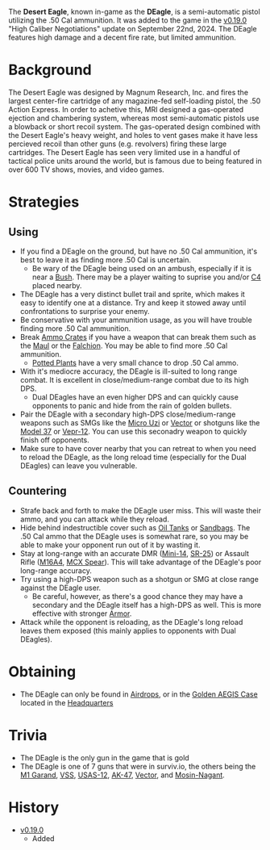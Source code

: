 The **Desert Eagle**, known in-game as the **DEagle**, is a semi-automatic pistol utilizing the .50 Cal ammunition. It was added to the game in the [v0.19.0](https://github.com/HasangerGames/suroi/releases/tag/v0.19.0) "High Caliber Negotiations" update on September 22nd, 2024. The DEagle features high damage and a decent fire rate, but limited ammunition.

# Background
The Desert Eagle was designed by Magnum Research, Inc. and fires the largest center-fire cartridge of any magazine-fed self-loading pistol, the .50 Action Express. In order to achetive this, MRI designed a gas-operated ejection and chambering system, whereas most semi-automatic pistols use a blowback or short recoil system. The gas-operated design combined with the Desert Eagle's heavy weight, and holes to vent gases make it have less percieved recoil than other guns (e.g. revolvers) firing these large cartridges. The Desert Eagle has seen very limited use in a handful of tactical police units around the world, but is famous due to being featured in over 600 TV shows, movies, and video games.

# Strategies
## Using
- If you find a DEagle on the ground, but have no .50 Cal ammunition, it's best to leave it as finding more .50 Cal is uncertain.
  - Be wary of the DEagle being used on an ambush, especially if it is near a [Bush](/obstacles/bush). There may be a player waiting to suprise you and/or [C4](/weapons/throwables/c4) placed nearby.
- The DEagle has a very distinct bullet trail and sprite, which makes it easy to identify one at a distance. Try and keep it stowed away until confrontations to surprise your enemy. 
- Be conservative with your ammunition usage, as you will have trouble finding more .50 Cal ammunition.
- Break [Ammo Crates](/obstacles/ammo_crate) if you have a weapon that can break them such as the [Maul](/weapons/melee/maul) or the [Falchion](/weapons/melee/falchion). You may be able to find more .50 Cal ammunition.
  - [Potted Plants](/obstacles/potted_plant) have a very small chance to drop .50 Cal ammo.
- With it's mediocre accuracy, the DEagle is ill-suited to long range combat. It is excellent in close/medium-range combat due to its high DPS. 
  - Dual DEagles have an even higher DPS and can quickly cause opponents to panic and hide from the rain of golden bullets.
- Pair the DEagle with a secondary high-DPS close/medium-range weapons such as SMGs like the [Micro Uzi](/weapons/guns/micro_uzi) or [Vector](/weapons/guns/vector) or shotguns like the [Model 37](/weapons/guns/model_37) or [Vepr-12](/weapons/guns/vepr12). You can use this seconadry weapon to quickly finish off opponents.
- Make sure to have cover nearby that you can retreat to when you need to reload the DEagle, as the long reload time (especially for the Dual DEagles) can leave you vulnerable.

## Countering
- Strafe back and forth to make the DEagle user miss. This will waste their ammo, and you can attack while they reload.
- Hide behind indestructible cover such as [Oil Tanks](/obstacles/oil_tank) or [Sandbags](/obstacles/sandbags). The .50 Cal ammo that the DEagle uses is somewhat rare, so you may be able to make your opponent run out of it by wasting it.
- Stay at long-range with an accurate DMR ([Mini-14](/weapons/guns/mini14), [SR-25](/weapons/guns/sr25)) or Assault Rifle ([M16A4](/weapons/guns/m16a4), [MCX Spear](/weapons/guns/mcx_spear)). This will take advantage of the DEagle's poor long-range accuracy.
- Try using a high-DPS weapon such as a shotgun or SMG at close range against the DEagle user.
  - Be careful, however, as there's a good chance they may have a secondary and the DEagle itself has a high-DPS as well. This is more effective with stronger [Armor](/equipment/armor).
- Attack while the opponent is reloading, as the DEagle's long reload leaves them exposed (this mainly applies to opponents with Dual DEagles).

# Obtaining
- The DEagle can only be found in [Airdrops](/obstacles/airdrop_crate), or in the [Golden AEGIS Case](/obstacles/aegis_golden_case) located in the [Headquarters](/buildings/headquarters_meta)

# Trivia
- The DEagle is the only gun in the game that is gold
- The DEagle is one of 7 guns that were in surviv.io, the others being the [M1 Garand](/weapons/guns/m1_garand), [VSS](/weapons/guns/vss), [USAS-12](/weapons/guns/usas12), [AK-47](/weapons/guns/ak47), [Vector](/weapons/guns/vector), and [Mosin-Nagant](/weapons/guns/mosin).

# History
- [v0.19.0](https://github.com/HasangerGames/suroi/releases/tag/v0.19.0)
  - Added